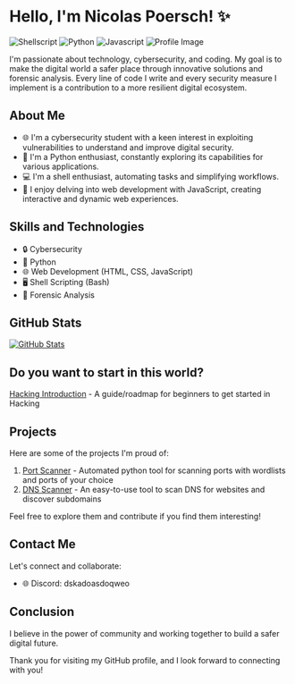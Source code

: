 # Hello, I'm Nicolas Poersch! ✨
![Shellscript](https://img.shields.io/badge/Shell_Script-121011?style=for-the-badge&logo=gnu-bash&logoColor=white)
![Python](https://img.shields.io/badge/Python-3776AB?style=for-the-badge&logo=python&logoColor=white)
![Javascript](https://img.shields.io/badge/JavaScript-F7DF1E?style=for-the-badge&logo=javascript&logoColor=black)
![Profile Image](https://i.pinimg.com/564x/ec/d0/19/ecd019cb60258acf2728fd0739bd803f.jpg)

I'm passionate about technology, cybersecurity, and coding. My goal is to make the digital world a safer place through innovative solutions and forensic analysis. Every line of code I write and every security measure I implement is a contribution to a more resilient digital ecosystem.

## About Me

- 🌐 I'm a cybersecurity student with a keen interest in exploiting vulnerabilities to understand and improve digital security.
- 🐍 I'm a Python enthusiast, constantly exploring its capabilities for various applications.
- 💻 I'm a shell enthusiast, automating tasks and simplifying workflows.
- 🌟 I enjoy delving into web development with JavaScript, creating interactive and dynamic web experiences.

## Skills and Technologies

- 🔒 Cybersecurity
- 🐍 Python
- 🌐 Web Development (HTML, CSS, JavaScript)
- 🖥️ Shell Scripting (Bash)
- 💼 Forensic Analysis

## GitHub Stats

[![GitHub Stats](https://github-readme-stats.vercel.app/api?username=nicolaspoersch&show_icons=true&theme=dark)](https://github.com/anuraghazra/github-readme-stats)

## Do you want to start in this world?

[Hacking Introduction](https://github.com/nicolaspoersch/hacking-introduction) - A guide/roadmap for beginners to get started in Hacking

## Projects

Here are some of the projects I'm proud of:

1. [Port Scanner](https://github.com/nicolaspoersch/port-scanner) - Automated python tool for scanning ports with wordlists and ports of your choice
2. [DNS Scanner](https://github.com/nicolaspoersch/dns_scanner) - An easy-to-use tool to scan DNS for websites and discover subdomains

Feel free to explore them and contribute if you find them interesting!

## Contact Me

Let's connect and collaborate:

- 🌐 Discord: dskadoasdoqweo
  
## Conclusion
I believe in the power of community and working together to build a safer digital future.

Thank you for visiting my GitHub profile, and I look forward to connecting with you!

